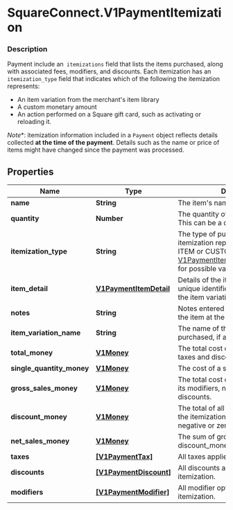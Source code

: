 # SquareConnect.V1PaymentItemization

### Description

Payment include an` itemizations` field that lists the items purchased, along with associated fees, modifiers, and discounts. Each itemization has an `itemization_type` field that indicates which of the following the itemization represents:  <ul> <li>An item variation from the merchant's item library</li> <li>A custom monetary amount</li> <li> An action performed on a Square gift card, such as activating or reloading it. </li> </ul>  *Note**: itemization information included in a `Payment` object reflects details collected **at the time of the payment**. Details such as the name or price of items might have changed since the payment was processed.

## Properties
Name | Type | Description | Notes
------------ | ------------- | ------------- | -------------
**name** | **String** | The item&#39;s name. | [optional] 
**quantity** | **Number** | The quantity of the item purchased. This can be a decimal value. | [optional] 
**itemization_type** | **String** | The type of purchase that the itemization represents, such as an ITEM or CUSTOM_AMOUNT See [V1PaymentItemizationItemizationType](#type-v1paymentitemizationitemizationtype) for possible values | [optional] 
**item_detail** | [**V1PaymentItemDetail**](V1PaymentItemDetail.md) | Details of the item, including its unique identifier and the identifier of the item variation purchased. | [optional] 
**notes** | **String** | Notes entered by the merchant about the item at the time of payment, if any. | [optional] 
**item_variation_name** | **String** | The name of the item variation purchased, if any. | [optional] 
**total_money** | [**V1Money**](V1Money.md) | The total cost of the item, including all taxes and discounts. | [optional] 
**single_quantity_money** | [**V1Money**](V1Money.md) | The cost of a single unit of this item. | [optional] 
**gross_sales_money** | [**V1Money**](V1Money.md) | The total cost of the itemization and its modifiers, not including taxes or discounts. | [optional] 
**discount_money** | [**V1Money**](V1Money.md) | The total of all discounts applied to the itemization. This value is always negative or zero. | [optional] 
**net_sales_money** | [**V1Money**](V1Money.md) | The sum of gross_sales_money and discount_money. | [optional] 
**taxes** | [**[V1PaymentTax]**](V1PaymentTax.md) | All taxes applied to this itemization. | [optional] 
**discounts** | [**[V1PaymentDiscount]**](V1PaymentDiscount.md) | All discounts applied to this itemization. | [optional] 
**modifiers** | [**[V1PaymentModifier]**](V1PaymentModifier.md) | All modifier options applied to this itemization. | [optional] 


